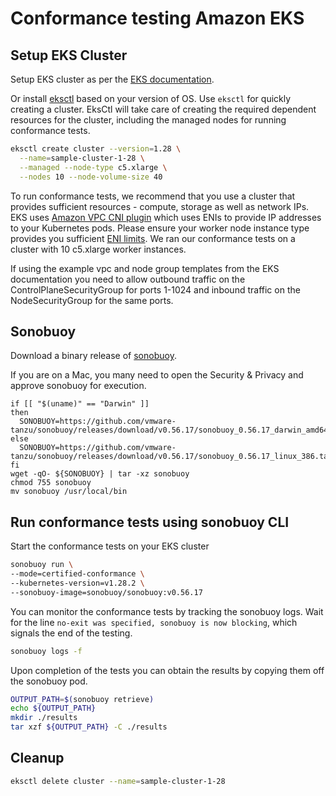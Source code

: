 # Conformance testing Amazon EKS

## Setup EKS Cluster

Setup EKS cluster as per the [EKS documentation](https://docs.aws.amazon.com/eks/latest/userguide/what-is-eks.html).

Or install [eksctl](https://docs.aws.amazon.com/eks/latest/userguide/eksctl.html) based on your version of OS.
Use `eksctl` for quickly creating a cluster. EksCtl will take care of creating the required dependent resources for the cluster, including the managed nodes for running conformance tests.

```bash
eksctl create cluster --version=1.28 \
  --name=sample-cluster-1-28 \
  --managed --node-type c5.xlarge \
  --nodes 10 --node-volume-size 40
```

To run conformance tests, we recommend that you use a cluster that provides sufficient resources - compute, storage as well as network IPs. EKS uses [Amazon VPC CNI plugin](https://github.com/aws/amazon-vpc-cni-k8s) which uses ENIs to provide IP addresses to your Kubernetes pods. Please ensure your worker node instance type provides you sufficient [ENI limits](https://docs.aws.amazon.com/AWSEC2/latest/UserGuide/using-eni.html#AvailableIpPerENI). We ran our conformance tests on a cluster with 10 c5.xlarge worker instances.

If using the example vpc and node group templates from the EKS documentation you need to allow outbound traffic on the ControlPlaneSecurityGroup for ports 1-1024 and inbound traffic on the NodeSecurityGroup for the same ports.

## Sonobuoy

Download a binary release of [sonobuoy](https://github.com/vmware-tanzu/sonobuoy/releases/).

If you are on a Mac, you many need to open the Security & Privacy and approve sonobuoy for
execution.

```shell
if [[ "$(uname)" == "Darwin" ]]
then
  SONOBUOY=https://github.com/vmware-tanzu/sonobuoy/releases/download/v0.56.17/sonobuoy_0.56.17_darwin_amd64.tar.gz
else
  SONOBUOY=https://github.com/vmware-tanzu/sonobuoy/releases/download/v0.56.17/sonobuoy_0.56.17_linux_386.tar.gz
fi
wget -qO- ${SONOBUOY} | tar -xz sonobuoy
chmod 755 sonobuoy
mv sonobuoy /usr/local/bin
```

## Run conformance tests using sonobuoy CLI

Start the conformance tests on your EKS cluster

```bash
sonobuoy run \
--mode=certified-conformance \
--kubernetes-version=v1.28.2 \
--sonobuoy-image=sonobuoy/sonobuoy:v0.56.17
````

You can monitor the conformance tests by tracking the sonobuoy logs. Wait for the line `no-exit was specified, sonobuoy is now blocking`, which signals the end of the testing.

```bash
sonobuoy logs -f
```

Upon completion of the tests you can obtain the results by copying them off the sonobuoy pod.

```bash
OUTPUT_PATH=$(sonobuoy retrieve)
echo ${OUTPUT_PATH}
mkdir ./results
tar xzf ${OUTPUT_PATH} -C ./results
```

## Cleanup
```bash
eksctl delete cluster --name=sample-cluster-1-28
```
